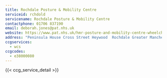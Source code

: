 ```yaml
---
title: Rochdale Posture & Mobility Centre
serviceid: rchdold
servicename: Rochdale Posture & Mobility Centre
contactphone: 01706 837190
email: deborah.jones@pat.nhs.uk
website: https://www.pat.nhs.uk/hmr-posture-and-mobility-centre-wheelchair-services.htm
address: "Peninsula House Cross Street Heywood  Rochdale Greater Manchester OL10 2DY"
ccgservices:
  - wcs
ccgcodes:
  - e38000080
---
```


{{< ccg_service_detail >}}
